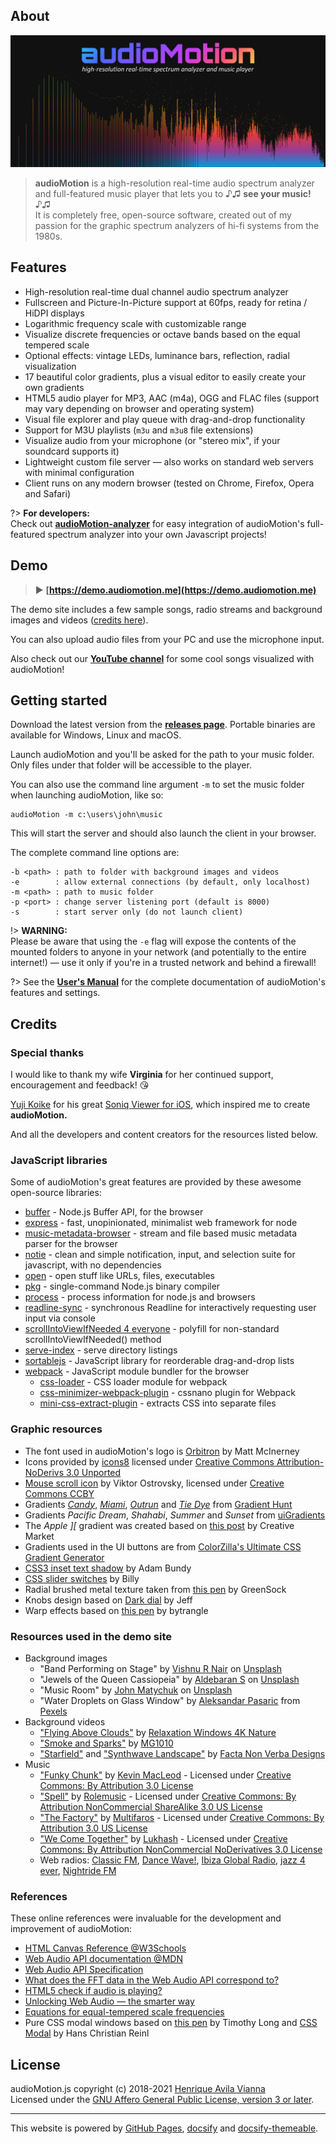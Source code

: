 ## About

![audioMotion-header](img/audioMotion-header.png)

> **audioMotion** is a high-resolution real-time audio spectrum analyzer and full-featured music player that lets you to ♪♫ **see your music!** ♪♫<br>
> It is completely free, open-source software, created out of my passion for the graphic spectrum analyzers of hi-fi systems from the 1980s.

## Features

* High-resolution real-time dual channel audio spectrum analyzer
* Fullscreen and Picture-In-Picture support at 60fps, ready for retina / HiDPI displays
* Logarithmic frequency scale with customizable range
* Visualize discrete frequencies or octave bands based on the equal tempered scale
* Optional effects: vintage LEDs, luminance bars, reflection, radial visualization
* 17 beautiful color gradients, plus a visual editor to easily create your own gradients
* HTML5 audio player for MP3, AAC (m4a), OGG and FLAC files (support may vary depending on browser and operating system)
* Visual file explorer and play queue with drag-and-drop functionality
* Support for M3U playlists (`m3u` and `m3u8` file extensions)
* Visualize audio from your microphone (or "stereo mix", if your soundcard supports it)
* Lightweight custom file server — also works on standard web servers with minimal configuration
* Client runs on any modern browser (tested on Chrome, Firefox, Opera and Safari)

?> **For developers:**<br>Check out [**audioMotion-analyzer**](https://audiomotion.dev) for easy integration of audioMotion's full-featured spectrum analyzer into your own Javascript projects!

## Demo

> ▶ **[https://demo.audiomotion.me](https://demo.audiomotion.me)**

The demo site includes a few sample songs, radio streams and background images and videos ([credits here](#resources-used-in-the-demo-site)).

You can also upload audio files from your PC and use the microphone input.

Also check out our [**YouTube channel**](https://audiomotion.me/yt) for some cool songs visualized with audioMotion!

## Getting started

Download the latest version from the [**releases page**](https://github.com/hvianna/audioMotion.js/releases/latest). Portable binaries are available for Windows, Linux and macOS.

Launch audioMotion and you'll be asked for the path to your music folder. Only files under that folder will be accessible to the player.

You can also use the command line argument `-m` to set the music folder when launching audioMotion, like so:

```
audioMotion -m c:\users\john\music
```

This will start the server and should also launch the client in your browser.

The complete command line options are:

```
-b <path> : path to folder with background images and videos
-e        : allow external connections (by default, only localhost)
-m <path> : path to music folder
-p <port> : change server listening port (default is 8000)
-s        : start server only (do not launch client)
```

!> **WARNING:**<br>
Please be aware that using the `-e` flag will expose the contents of the mounted folders to anyone in your network (and potentially to the entire internet!) &mdash; use it only if you're in a trusted network and behind a firewall!

?> See the [**User's Manual**](users-manual.md) for the complete documentation of audioMotion's features and settings.

## Credits

### Special thanks <!-- {docsify-ignore} -->

I would like to thank my wife **Virginia** for her continued support, encouragement and feedback! :kissing_heart:

[Yuji Koike](https://www.ykcircus.com/) for his great [Soniq Viewer for iOS](https://itunes.apple.com/us/app/soniq-viewer/id448343005), which inspired me to create **audioMotion.**

And all the developers and content creators for the resources listed below.

### JavaScript libraries <!-- {docsify-ignore} -->

Some of audioMotion's great features are provided by these awesome open-source libraries:

* [buffer](https://www.npmjs.com/package/buffer) - Node.js Buffer API, for the browser
* [express](https://www.npmjs.com/package/express) - fast, unopinionated, minimalist web framework for node
* [music-metadata-browser](https://www.npmjs.com/package/music-metadata-browser) - stream and file based music metadata parser for the browser
* [notie](https://www.npmjs.com/package/notie) - clean and simple notification, input, and selection suite for javascript, with no dependencies
* [open](https://www.npmjs.com/package/open) - open stuff like URLs, files, executables
* [pkg](https://www.npmjs.com/package/pkg) - single-command Node.js binary compiler
* [process](https://www.npmjs.com/package/process) - process information for node.js and browsers
* [readline-sync](https://www.npmjs.com/package/readline-sync) - synchronous Readline for interactively requesting user input via console
* [scrollIntoViewIfNeeded 4 everyone](https://gist.github.com/hsablonniere/2581101) - polyfill for non-standard scrollIntoViewIfNeeded() method
* [serve-index](https://www.npmjs.com/package/serve-index) - serve directory listings
* [sortablejs](https://www.npmjs.com/package/sortablejs) - JavaScript library for reorderable drag-and-drop lists
* [webpack](https://www.npmjs.com/package/webpack) - JavaScript module bundler for the browser
  * [css-loader](https://www.npmjs.com/package/css-loader) - CSS loader module for webpack
  * [css-minimizer-webpack-plugin](https://www.npmjs.com/package/css-minimizer-webpack-plugin) - cssnano plugin for Webpack
  * [mini-css-extract-plugin](https://www.npmjs.com/package/mini-css-extract-plugin) - extracts CSS into separate files

### Graphic resources <!-- {docsify-ignore} -->

* The font used in audioMotion's logo is [Orbitron](https://fonts.google.com/specimen/Orbitron) by Matt McInerney
* Icons provided by [icons8](https://icons8.com) licensed under [Creative Commons Attribution-NoDerivs 3.0 Unported](https://creativecommons.org/licenses/by-nd/3.0/)
* [Mouse scroll icon](https://thenounproject.com/term/mouse-scroll/628146/) by Viktor Ostrovsky, licensed under [Creative Commons CCBY](https://creativecommons.org/licenses/by/3.0/us/legalcode)
* Gradients [*Candy*](https://gradienthunt.com/gradient/172), [*Miami*](https://gradienthunt.com/gradient/950), [*Outrun*](https://gradienthunt.com/gradient/317) and [*Tie Dye*](https://gradienthunt.com/gradient/969) from [Gradient Hunt](https://gradienthunt.com)
* Gradients *Pacific Dream*, *Shahabi*, *Summer* and *Sunset* from [uiGradients](https://uigradients.com)
* The *Apple &#93;&#91;* gradient was created based on [this post](https://creativemarket.com/blog/6-famous-logos-with-great-color-schemes) by Creative Market
* Gradients used in the UI buttons are from [ColorZilla's Ultimate CSS Gradient Generator](http://www.colorzilla.com/gradient-editor/)
* [CSS3 inset text shadow](https://codepen.io/adambundy/pen/HtmaK) by Adam Bundy
* [CSS slider switches](https://codepen.io/billyysea/pen/CHmiE) by Billy
* Radial brushed metal texture taken from [this pen](https://codepen.io/GreenSock/pen/gnoDc) by GreenSock
* Knobs design based on [Dark dial](https://codepen.io/stormwarning/pen/yNGeMm) by Jeff
* Warp effects based on [this pen](https://codepen.io/trangthule/pen/vYmpNYR) by bytrangle

### Resources used in the demo site <!-- {docsify-ignore} -->

* Background images
  * "Band Performing on Stage" by [Vishnu R Nair](https://unsplash.com/@vishnurnair?utm_source=unsplash&utm_medium=referral&utm_content=creditCopyText) on [Unsplash](https://unsplash.com/?utm_source=unsplash&utm_medium=referral&utm_content=creditCopyText)
  * "Jewels of the Queen Cassiopeia" by [Aldebaran S](https://unsplash.com/@aldebarans?utm_source=unsplash&utm_medium=referral&utm_content=creditCopyText) on [Unsplash](https://unsplash.com/s/photos/nebula?utm_source=unsplash&utm_medium=referral&utm_content=creditCopyText)
  * "Music Room" by [John Matychuk](https://unsplash.com/@john_matychuk?utm_source=unsplash&utm_medium=referral&utm_content=creditCopyText) on [Unsplash](https://unsplash.com/?utm_source=unsplash&utm_medium=referral&utm_content=creditCopyText)
  * "Water Droplets on Glass Window" by [Aleksandar Pasaric](https://www.pexels.com/@apasaric?utm_content=attributionCopyText&amp;utm_medium=referral&amp;utm_source=pexels) from [Pexels](https://www.pexels.com/photo/water-droplets-on-glass-window-2068411/?utm_content=attributionCopyText&amp;utm_medium=referral&amp;utm_source=pexels)
* Background videos
  * ["Flying Above Clouds"](https://www.youtube.com/watch?v=XIhEPwTMjWk) by [Relaxation Windows 4K Nature](https://www.youtube.com/channel/UC-he8--TRguZ-nNUSiH77Uw)
  * ["Smoke and Sparks"](https://www.youtube.com/watch?v=672TY8K2PKk) by [MG1010](https://youtube.com/MG1010)
  * ["Starfield"](https://www.youtube.com/watch?v=dpVFhuoeMpI) and ["Synthwave Landscape"](https://www.youtube.com/watch?v=3cKq_qBsEQU) by [Facta Non Verba Designs](http://bit.ly/FactaNonVerbaDesignsYT)
* Music
  * ["Funky Chunk"](https://incompetech.com/music/royalty-free/index.html?isrc=USUAN1500054) by [Kevin MacLeod](https://incompetech.com) - Licensed under [Creative Commons: By Attribution 3.0 License](https://creativecommons.org/licenses/by/3.0/)
  * ["Spell"](https://archive.org/details/Straw_Fields-8753) by [Rolemusic](http://rolemusic.sawsquarenoise.com/) - Licensed under [Creative Commons: By Attribution NonCommercial ShareAlike 3.0 US License](https://creativecommons.org/licenses/by-nc-sa/3.0/us/)
  * ["The Factory"](https://archive.org/details/The_Factory-3613) by [Multifaros](http://multifaros.info.se/) - Licensed under [Creative Commons: By Attribution 3.0 US License](https://creativecommons.org/licenses/by/3.0/us/)
  * ["We Come Together"](https://archive.org/details/ShMusic-DigitalMemories) by [Lukhash](https://lukhash.com) - Licensed under [Creative Commons: By Attribution NonCommercial NoDerivatives 3.0 License](https://creativecommons.org/licenses/by-nc-nd/3.0/)
  * Web radios: [Classic FM](https://classicfm.com), [Dance Wave!](https://dancewave.online), [Ibiza Global Radio](https://ibizaglobalradio.com), [jazz 4 ever](http://jazz4ever.net), [Nightride FM](https://nightride.fm)

### References <!-- {docsify-ignore} -->

These online references were invaluable for the development and improvement of audioMotion:

* [HTML Canvas Reference @W3Schools](https://www.w3schools.com/tags/ref_canvas.asp)
* [Web Audio API documentation @MDN](https://developer.mozilla.org/en-US/docs/Web/API/Web_Audio_API)
* [Web Audio API Specification](https://webaudio.github.io/web-audio-api/)
* [What does the FFT data in the Web Audio API correspond to?](https://stackoverflow.com/a/14789992/2370385)
* [HTML5 check if audio is playing?](https://stackoverflow.com/a/46117824/2370385)
* [Unlocking Web Audio — the smarter way](https://hackernoon.com/unlocking-web-audio-the-smarter-way-8858218c0e09)
* [Equations for equal-tempered scale frequencies](http://pages.mtu.edu/~suits/NoteFreqCalcs.html)
* Pure CSS modal windows based on [this pen](https://codepen.io/timothylong/pen/HhAer) by Timothy Long and [CSS Modal](https://drublic.github.io/css-modal/) by Hans Christian Reinl

## License

audioMotion.js copyright (c) 2018-2021 [Henrique Avila Vianna](https://henriquevianna.com)<br>
Licensed under the [GNU Affero General Public License, version 3 or later](https://www.gnu.org/licenses/agpl.html).

---

This website is powered by [GitHub Pages](https://pages.github.com/), [docsify](https://docsify.js.org/) and [docsify-themeable](https://jhildenbiddle.github.io/docsify-themeable).
